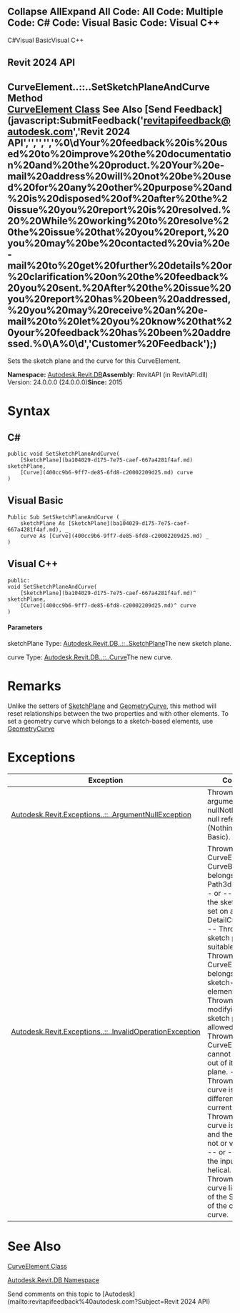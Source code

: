 ﻿

Collapse AllExpand All Code: All Code: Multiple Code: C# Code: Visual Basic Code: Visual C++   
---  
  
C#Visual BasicVisual C++

Revit 2024 API  
---  
CurveElement..::..SetSketchPlaneAndCurve Method   
[CurveElement Class](61673852-2d08-003d-e9fd-4be89d533774.md) See Also [Send Feedback](javascript:SubmitFeedback\('revitapifeedback@autodesk.com','Revit 2024 API','','','','%0\\dYour%20feedback%20is%20used%20to%20improve%20the%20documentation%20and%20the%20product.%20Your%20e-mail%20address%20will%20not%20be%20used%20for%20any%20other%20purpose%20and%20is%20disposed%20of%20after%20the%20issue%20you%20report%20is%20resolved.%20%20While%20working%20to%20resolve%20the%20issue%20that%20you%20report,%20you%20may%20be%20contacted%20via%20e-mail%20to%20get%20further%20details%20or%20clarification%20on%20the%20feedback%20you%20sent.%20After%20the%20issue%20you%20report%20has%20been%20addressed,%20you%20may%20receive%20an%20e-mail%20to%20let%20you%20know%20that%20your%20feedback%20has%20been%20addressed.%0\\A%0\\d','Customer%20Feedback'\);)  
---  
  
Sets the sketch plane and the curve for this CurveElement. 

**Namespace:** [Autodesk.Revit.DB](87546ba7-461b-c646-cbb1-2cb8f5bff8b2.md)**Assembly:** RevitAPI (in RevitAPI.dll) Version: 24.0.0.0 (24.0.0.0)**Since:** 2015

# Syntax

C#  
---  
      
    
    public void SetSketchPlaneAndCurve(
    	[SketchPlane](ba104029-d175-7e75-caef-667a4281f4af.md) sketchPlane,
    	[Curve](400cc9b6-9ff7-de85-6fd8-c20002209d25.md) curve
    )  
  
Visual Basic  
---  
      
    
    Public Sub SetSketchPlaneAndCurve ( _
    	sketchPlane As [SketchPlane](ba104029-d175-7e75-caef-667a4281f4af.md), _
    	curve As [Curve](400cc9b6-9ff7-de85-6fd8-c20002209d25.md) _
    )  
  
Visual C++  
---  
      
    
    public:
    void SetSketchPlaneAndCurve(
    	[SketchPlane](ba104029-d175-7e75-caef-667a4281f4af.md)^ sketchPlane, 
    	[Curve](400cc9b6-9ff7-de85-6fd8-c20002209d25.md)^ curve
    )  
  
#### Parameters

sketchPlane
    Type: [Autodesk.Revit.DB..::..SketchPlane](ba104029-d175-7e75-caef-667a4281f4af.md)The new sketch plane.

curve
    Type: [Autodesk.Revit.DB..::..Curve](400cc9b6-9ff7-de85-6fd8-c20002209d25.md)The new curve. 

# Remarks

Unlike the setters of [SketchPlane](e8c6a9e9-e048-d750-2951-6f45ac7f350d.md) and [GeometryCurve](713ec948-c85c-24fa-0668-c2c2bbdc4c73.md), this method will reset relationships between the two properties and with other elements. To set a geometry curve which belongs to a sketch-based elements, use [GeometryCurve](713ec948-c85c-24fa-0668-c2c2bbdc4c73.md)

# Exceptions

| Exception | Condition |
| --- | --- |
| [Autodesk.Revit.Exceptions..::..ArgumentNullException](631e1424-60f4-929b-4e52-dda9dcd26316.md) | Thrown if the argument is nullNothingnullptra null reference (Nothing in Visual Basic). |
| [Autodesk.Revit.Exceptions..::..InvalidOperationException](9e715f03-3884-e539-4dd6-8d7545733adc.md) | Thrown if the CurveElement is CurveByPoints or belongs to a Path3d element. -- or -- Thrown if the sketch plane is set on a DetailCurve. -- or -- Thrown if the sketch plane is not suitable. -- or -- Thrown if the CurveElement belongs to a sketch-based element. -- or -- Thrown if modifying the sketch plane is not allowed. -- or -- Thrown if the CurveElement cannot be moved out of its sketch plane. -- or -- Thrown if the input curve is of a type different from the current. -- or -- Thrown if the input curve is bound and the current is not or vice versa. -- or -- Thrown if the input curve is helical. -- or -- Thrown if the input curve lies outside of the SketchPlane of the current curve. |
  
# See Also

[CurveElement Class](61673852-2d08-003d-e9fd-4be89d533774.md)

[Autodesk.Revit.DB Namespace](87546ba7-461b-c646-cbb1-2cb8f5bff8b2.md)

Send comments on this topic to [Autodesk](mailto:revitapifeedback%40autodesk.com?Subject=Revit 2024 API)